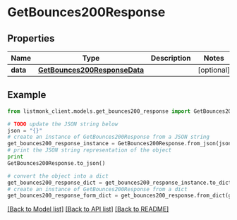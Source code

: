 # GetBounces200Response


## Properties
Name | Type | Description | Notes
------------ | ------------- | ------------- | -------------
**data** | [**GetBounces200ResponseData**](GetBounces200ResponseData.md) |  | [optional] 

## Example

```python
from listmonk_client.models.get_bounces200_response import GetBounces200Response

# TODO update the JSON string below
json = "{}"
# create an instance of GetBounces200Response from a JSON string
get_bounces200_response_instance = GetBounces200Response.from_json(json)
# print the JSON string representation of the object
print
GetBounces200Response.to_json()

# convert the object into a dict
get_bounces200_response_dict = get_bounces200_response_instance.to_dict()
# create an instance of GetBounces200Response from a dict
get_bounces200_response_form_dict = get_bounces200_response.from_dict(get_bounces200_response_dict)
```
[[Back to Model list]](../README.md#documentation-for-models) [[Back to API list]](../README.md#documentation-for-api-endpoints) [[Back to README]](../README.md)


